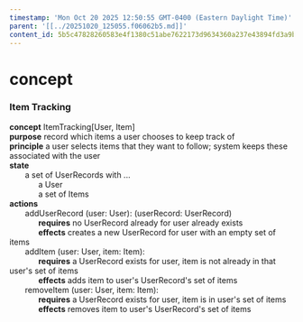 ```yaml
---
timestamp: 'Mon Oct 20 2025 12:50:55 GMT-0400 (Eastern Daylight Time)'
parent: '[[../20251020_125055.f06062b5.md]]'
content_id: 5b5c47828260583e4f1380c51abe7622173d9634360a237e43894fd3a9b4829e
---
```


# concept

### Item Tracking

**concept** ItemTracking\[User, Item]\
**purpose** record which items a user chooses to keep track of\
**principle** a user selects items that they want to follow; system keeps these associated with the user\
**state**\
       a set of UserRecords with ...\
             a User\
             a set of Items\
**actions**\
       addUserRecord (user: User): (userRecord: UserRecord)\
             **requires** no UserRecord already for user already exists\
             **effects** creates a new UserRecord for user with an empty set of items\
       addItem (user: User, item: Item):\
             **requires** a UserRecord exists for user, item is not already in that user's set of items\
             **effects** adds item to user's UserRecord's set of items\
       removeItem (user: User, item: Item):\
             **requires** a UserRecord exists for user, item is in user's set of items\
             **effects** removes item to user's UserRecord's set of items
